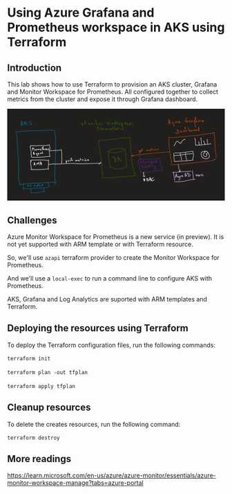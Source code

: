 # Using Azure Grafana and Prometheus workspace in AKS using Terraform

## Introduction

This lab shows how to use Terraform to provision an AKS cluster, Grafana and Monitor Workspace for Prometheus. All configured together to collect metrics from the cluster and expose it through Grafana dashboard.

<img src="images\architecture.png">

## Challenges

Azure Monitor Workspace for Prometheus is a new service (in preview).
It is not yet supported with ARM template or with Terraform resource.

So, we'll use `azapi` terraform provider to create the Monitor Workspace for Prometheus.

And we'll use a `local-exec` to run a command line to configure AKS with Prometheus.

AKS, Grafana and Log Analytics are suported with ARM templates and Terraform.

## Deploying the resources using Terraform

To deploy the Terraform configuration files, run the following commands:

```shell
terraform init

terraform plan -out tfplan

terraform apply tfplan
```

## Cleanup resources

To delete the creates resources, run the following command:

```shell
terraform destroy
```

## More readings

https://learn.microsoft.com/en-us/azure/azure-monitor/essentials/azure-monitor-workspace-manage?tabs=azure-portal